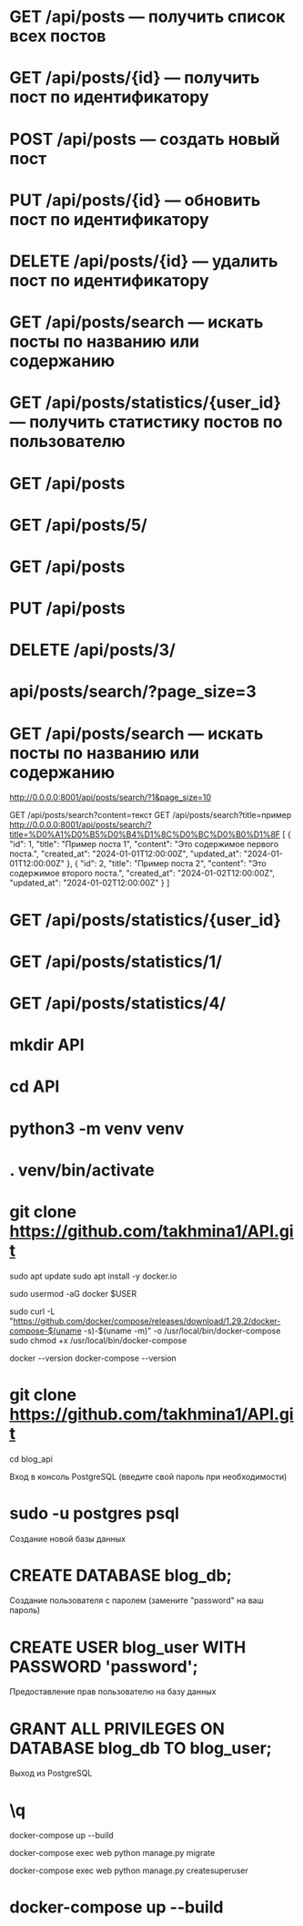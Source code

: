 
# GET /api/posts — получить список всех постов
# GET /api/posts/{id} — получить пост по идентификатору
# POST /api/posts — создать новый пост
# PUT /api/posts/{id} — обновить пост по идентификатору
# DELETE /api/posts/{id} — удалить пост по идентификатору
# GET /api/posts/search — искать посты по названию или содержанию
# GET /api/posts/statistics/{user_id} — получить статистику постов по пользователю


# GET /api/posts

# GET /api/posts/5/

# GET /api/posts

# PUT /api/posts

# DELETE /api/posts/3/



# api/posts/search/?page_size=3

# GET /api/posts/search — искать посты по названию или содержанию
http://0.0.0.0:8001/api/posts/search/?1&page_size=10

GET /api/posts/search?content=текст
GET /api/posts/search?title=пример
http://0.0.0.0:8001/api/posts/search/?title=%D0%A1%D0%B5%D0%B4%D1%8C%D0%BC%D0%B0%D1%8F
[
    {
        "id": 1,
        "title": "Пример поста 1",
        "content": "Это содержимое первого поста.",
        "created_at": "2024-01-01T12:00:00Z",
        "updated_at": "2024-01-01T12:00:00Z"
    },
    {
        "id": 2,
        "title": "Пример поста 2",
        "content": "Это содержимое второго поста.",
        "created_at": "2024-01-02T12:00:00Z",
        "updated_at": "2024-01-02T12:00:00Z"
    }
]





# GET /api/posts/statistics/{user_id} 
# GET /api/posts/statistics/1/
# GET /api/posts/statistics/4/






# mkdir API

# cd API

# python3 -m venv venv
# . venv/bin/activate

# git clone https://github.com/takhmina1/API.git





sudo apt update
sudo apt install -y docker.io




sudo usermod -aG docker $USER



sudo curl -L "https://github.com/docker/compose/releases/download/1.29.2/docker-compose-$(uname -s)-$(uname -m)" -o /usr/local/bin/docker-compose
sudo chmod +x /usr/local/bin/docker-compose



docker --version
docker-compose --version

# git clone https://github.com/takhmina1/API.git
cd blog_api


Вход в консоль PostgreSQL (введите свой пароль при необходимости)
# sudo -u postgres psql

Создание новой базы данных
# CREATE DATABASE blog_db;

Создание пользователя с паролем (замените "password" на ваш пароль)
# CREATE USER blog_user WITH PASSWORD 'password';

 Предоставление прав пользователю на базу данных
# GRANT ALL PRIVILEGES ON DATABASE blog_db TO blog_user;

 Выход из PostgreSQL
# \q

docker-compose up --build


docker-compose exec web python manage.py migrate


docker-compose exec web python manage.py createsuperuser



# docker-compose up --build







